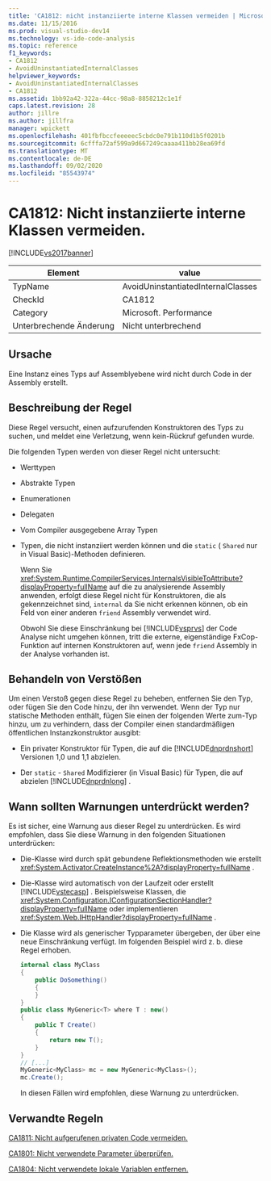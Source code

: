 ```yaml
---
title: 'CA1812: nicht instanziierte interne Klassen vermeiden | Microsoft-Dokumentation'
ms.date: 11/15/2016
ms.prod: visual-studio-dev14
ms.technology: vs-ide-code-analysis
ms.topic: reference
f1_keywords:
- CA1812
- AvoidUninstantiatedInternalClasses
helpviewer_keywords:
- AvoidUninstantiatedInternalClasses
- CA1812
ms.assetid: 1bb92a42-322a-44cc-98a8-8858212c1e1f
caps.latest.revision: 28
author: jillre
ms.author: jillfra
manager: wpickett
ms.openlocfilehash: 401fbfbccfeeeeec5cbdc0e791b110d1b5f0201b
ms.sourcegitcommit: 6cfffa72af599a9d667249caaaa411bb28ea69fd
ms.translationtype: MT
ms.contentlocale: de-DE
ms.lasthandoff: 09/02/2020
ms.locfileid: "85543974"
---
```

# <a name="ca1812-avoid-uninstantiated-internal-classes"></a>CA1812: Nicht instanziierte interne Klassen vermeiden.
[!INCLUDE[vs2017banner](../includes/vs2017banner.md)]

|Element|value|
|-|-|
|TypName|AvoidUninstantiatedInternalClasses|
|CheckId|CA1812|
|Category|Microsoft. Performance|
|Unterbrechende Änderung|Nicht unterbrechend|

## <a name="cause"></a>Ursache
 Eine Instanz eines Typs auf Assemblyebene wird nicht durch Code in der Assembly erstellt.

## <a name="rule-description"></a>Beschreibung der Regel
 Diese Regel versucht, einen aufzurufenden Konstruktoren des Typs zu suchen, und meldet eine Verletzung, wenn kein-Rückruf gefunden wurde.

 Die folgenden Typen werden von dieser Regel nicht untersucht:

- Werttypen

- Abstrakte Typen

- Enumerationen

- Delegaten

- Vom Compiler ausgegebene Array Typen

- Typen, die nicht instanziiert werden können und die `static` ( `Shared` nur in Visual Basic)-Methoden definieren.

  Wenn Sie <xref:System.Runtime.CompilerServices.InternalsVisibleToAttribute?displayProperty=fullName> auf die zu analysierende Assembly anwenden, erfolgt diese Regel nicht für Konstruktoren, die als gekennzeichnet sind, `internal` da Sie nicht erkennen können, ob ein Feld von einer anderen `friend` Assembly verwendet wird.

  Obwohl Sie diese Einschränkung bei [!INCLUDE[vsprvs](../includes/vsprvs-md.md)] der Code Analyse nicht umgehen können, tritt die externe, eigenständige FxCop-Funktion auf internen Konstruktoren auf, wenn jede `friend` Assembly in der Analyse vorhanden ist.

## <a name="how-to-fix-violations"></a>Behandeln von Verstößen
 Um einen Verstoß gegen diese Regel zu beheben, entfernen Sie den Typ, oder fügen Sie den Code hinzu, der ihn verwendet. Wenn der Typ nur statische Methoden enthält, fügen Sie einen der folgenden Werte zum-Typ hinzu, um zu verhindern, dass der Compiler einen standardmäßigen öffentlichen Instanzkonstruktor ausgibt:

- Ein privater Konstruktor für Typen, die auf die [!INCLUDE[dnprdnshort](../includes/dnprdnshort-md.md)] Versionen 1,0 und 1,1 abzielen.

- Der `static` - `Shared` Modifizierer (in Visual Basic) für Typen, die auf abzielen [!INCLUDE[dnprdnlong](../includes/dnprdnlong-md.md)] .

## <a name="when-to-suppress-warnings"></a>Wann sollten Warnungen unterdrückt werden?
 Es ist sicher, eine Warnung aus dieser Regel zu unterdrücken. Es wird empfohlen, dass Sie diese Warnung in den folgenden Situationen unterdrücken:

- Die-Klasse wird durch spät gebundene Reflektionsmethoden wie erstellt <xref:System.Activator.CreateInstance%2A?displayProperty=fullName> .

- Die-Klasse wird automatisch von der Laufzeit oder erstellt [!INCLUDE[vstecasp](../includes/vstecasp-md.md)] . Beispielsweise Klassen, die <xref:System.Configuration.IConfigurationSectionHandler?displayProperty=fullName> oder implementieren <xref:System.Web.IHttpHandler?displayProperty=fullName> .

- Die Klasse wird als generischer Typparameter übergeben, der über eine neue Einschränkung verfügt. Im folgenden Beispiel wird z. b. diese Regel erhoben.

  ```csharp
  internal class MyClass
  {
      public DoSomething()
      {
      }
  }
  public class MyGeneric<T> where T : new()
  {
      public T Create()
      {
          return new T();
      }
  }
  // [...]
  MyGeneric<MyClass> mc = new MyGeneric<MyClass>();
  mc.Create();
  ```

  In diesen Fällen wird empfohlen, diese Warnung zu unterdrücken.

## <a name="related-rules"></a>Verwandte Regeln
 [CA1811: Nicht aufgerufenen privaten Code vermeiden.](../code-quality/ca1811-avoid-uncalled-private-code.md)

 [CA1801: Nicht verwendete Parameter überprüfen.](../code-quality/ca1801-review-unused-parameters.md)

 [CA1804: Nicht verwendete lokale Variablen entfernen.](../code-quality/ca1804-remove-unused-locals.md)
